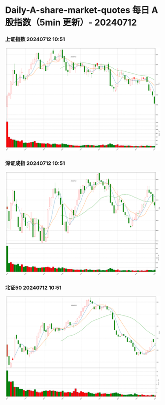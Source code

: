 
# Daily-A-share-market-quotes 每日 A 股指数（5min 更新）- 20240712

### 上证指数 20240712 10:51
![](./fig/2024/7/20240712-sh000001.png)

### 深证成指 20240712 10:51
![](./fig/2024/7/20240712-sz399001.png)

### 北证50 20240712 10:51
![](./fig/2024/7/20240712-bj899050.png)
